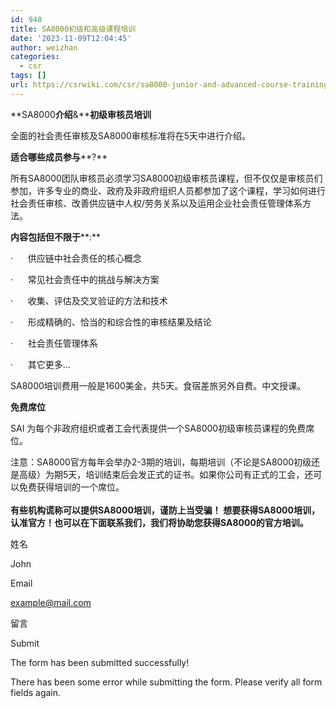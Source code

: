 ```yaml
---
id: 948
title: SA8000初级和高级课程培训
date: '2023-11-09T12:04:45'
author: weizhan
categories:
  - csr
tags: []
url: https://csrwiki.com/csr/sa8000-junior-and-advanced-course-training
---
```


**SA8000****介绍****&****初级审核员培训**

全面的社会责任审核及SA8000审核标准将在5天中进行介绍。

**适合哪些成员参与****?**

所有SA8000团队审核员必须学习SA8000初级审核员课程，但不仅仅是审核员们参加，许多专业的商业、政府及非政府组织人员都参加了这个课程，学习如何进行社会责任审核、改善供应链中人权/劳务关系以及运用企业社会责任管理体系方法。

**内容包括但不限于****:**

·      供应链中社会责任的核心概念

·      常见社会责任中的挑战与解决方案

·      收集、评估及交叉验证的方法和技术

·      形成精确的、恰当的和综合性的审核结果及结论

·      社会责任管理体系

·      其它更多…

SA8000培训费用一般是1600美金，共5天。食宿差旅另外自费。中文授课。

**免费席位**

SAI 为每个非政府组织或者工会代表提供一个SA8000初级审核员课程的免费席位。

注意：SA8000官方每年会举办2-3期的培训，每期培训（不论是SA8000初级还是高级）为期5天，培训结束后会发正式的证书。如果你公司有正式的工会，还可以免费获得培训的一个席位。\
\
**有些机构谎称可以提供SA8000培训，谨防上当受骗！ 想要获得SA8000培训，认准官方！也可以在下面联系我们，我们将协助您获得SA8000的官方培训。**

姓名

John

Email

<example@mail.com>

留言

Submit

The form has been submitted successfully!

There has been some error while submitting the form. Please verify all form fields again.
